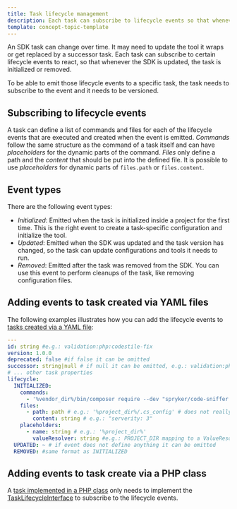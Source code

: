 ```yaml
---
title: Task lifecycle management
description: Each task can subscribe to lifecycle events so that whenever the SDK is updated, the tasks is initialized or removed.
template: concept-topic-template
---
```


An SDK task can change over time. It may need to update the tool it wraps or get replaced by a successor task.
Each task can subscribe to certain lifecycle events to react, so that whenever the SDK is updated, the task is initialized or removed.

To be able to emit those lifecycle events to a specific task, the task needs to subscribe to the event and it needs to be versioned.

## Subscribing to lifecycle events

A task can define a list of commands and files for each of the lifecycle events that are executed and created when the event is emitted.
*Commands* follow the same structure as the command of a task itself and can have *placeholders* for the dynamic parts of the command.
*Files* only define a path and the *content* that should be put into the defined file. It is possible to use *placeholders* for dynamic parts of `files.path` or `files.content`.

## Event types

There are the following event types:

- *Initialized*: Emitted when the task is initialized inside a project for the first time. This is the right event to create a task-specific configuration and initialize the tool.  
- *Updated*: Emitted when the SDK was updated and the task version has changed, so the task can update configurations and tools it needs to run.
- *Removed*: Emitted after the task was removed from the SDK. You can use this event to perform cleanups of the task, like removing configuration files.

## Adding events to task created via YAML files

The following examples illustrates how you can add the lifecycle events to [tasks created via a YAML file](/docs/sdk/dev/extending-the-sdk.html#implementation-via-yaml-definition):

```yaml
---
id: string #e.g.: validation:php:codestile-fix
version: 1.0.0
deprecated: false #if false it can be omitted
successor: string|null # if null it can be omitted, e.g.: validation:php:codestyle-fix
# ... other task properties
lifecycle:
  INITIALIZED:
    commands:
      - '%vendor_dir%/bin/composer require --dev "spryker/code-sniffer: dev-master"'
    files:
      - path: path # e.g.: '%project_dir%/.cs_config' # does not really exist, only for the example
        content: string # e.g.: "serverity: 3"
    placeholders:
      - name: string # e.g.: '%project_dir%'
        valueResolver: string #e.g.: PROJECT_DIR mapping to a ValueResolver
  UPDATED: ~ # if event does not define anything it can be omitted
  REMOVED: #same format as INITIALIZED
```

## Adding events to task create via a PHP class

A [task implemented in a PHP class](/docs/sdk/dev/extending-the-sdk.html#implementation-via-a-php-class) only needs to implement the [TaskLifecycleInterface](https://github.com/spryker-sdk/sdk/blob/master/src/Core/Domain/Entity/Lifecycle/TaskLifecycleInterface.php) to subscribe to the lifecycle events.